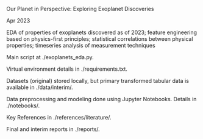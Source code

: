 
Our Planet in Perspective: Exploring Exoplanet Discoveries

Apr 2023

EDA of properties of exoplanets discovered as of 2023; feature engineering based on physics-first principles; statistical correlations between physical properties; timeseries analysis of measurement techniques

Main script at ./exoplanets_eda.py.

Virtual environment details in ./requirements.txt.

Datasets (original) stored locally, but primary transformed tabular data is available in ./data/interim/.

Data preprocessing and modeling done using Jupyter Notebooks.  Details in ./notebooks/.

Key References in ./references/literature/.

Final and interim reports in ./reports/.
